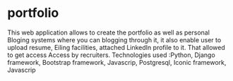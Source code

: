 # portfolio
This web application allows to create the portfolio as well as personal Bloging systems where you can blogging through it, it also enable user to upload resume, Eiling facilities, attached LinkedIn profile to it. That allowed to get access Access by recruiters. 
Technologies used :Python, Django framework, Bootstrap framework, Javascrip, Postgresql, Iconic framework, Javascrip 

